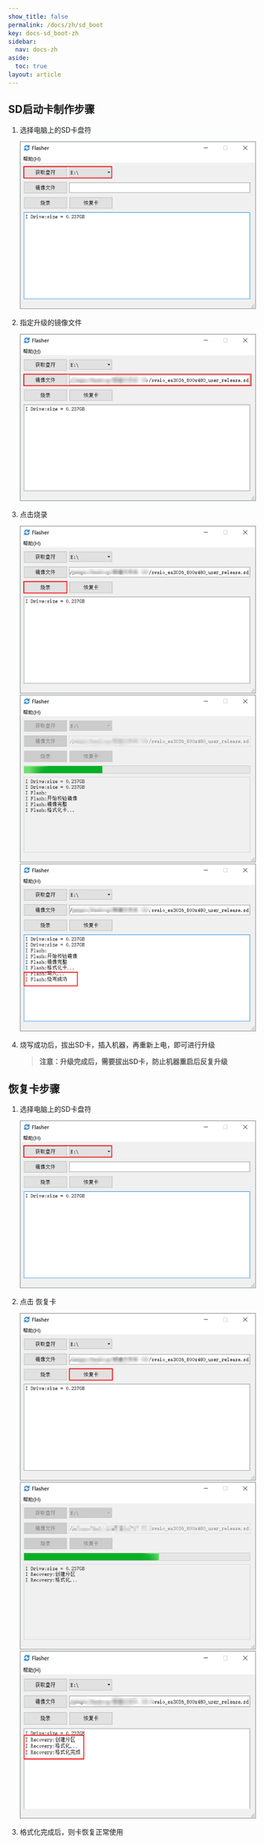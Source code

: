 ```yaml
---
show_title: false
permalink: /docs/zh/sd_boot
key: docs-sd_boot-zh
sidebar:
  nav: docs-zh
aside:
  toc: true
layout: article
---
```

## SD启动卡制作步骤
1. 选择电脑上的SD卡盘符  

   ![](images/screenshot_1522837510660.png)

2. 指定升级的镜像文件  

    ![](images/screenshot_1522837707899.png)

3. 点击烧录
 
    ![](images/screenshot_1522837964362.png)
    ![](images/screenshot_1522837986861.png)
    ![](images/screenshot_1522837922983.png)

4. 烧写成功后，拔出SD卡，插入机器，再重新上电，即可进行升级  
   > **注意：升级完成后，需要拔出SD卡，防止机器重启后反复升级**



## 恢复卡步骤
1. 选择电脑上的SD卡盘符  

    ![](images/screenshot_1522837510660.png)

2. 点击 恢复卡  

    ![](images/screenshot_1522838300463.png)
    ![](images/screenshot_1522838238296.png)
    ![](images/screenshot_1522838379501.png)

3. 格式化完成后，则卡恢复正常使用

